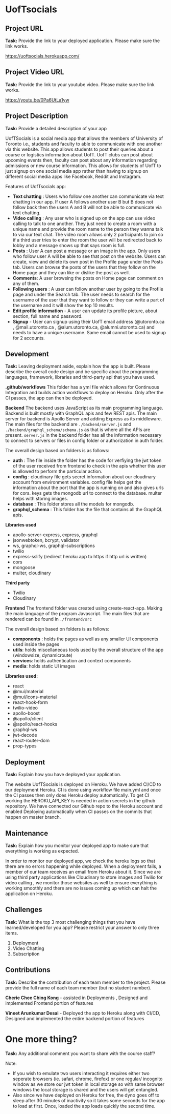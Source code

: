 # UofTsocials

## Project URL

**Task:** Provide the link to your deployed application. Please make sure the link works. 

https://uoftsocials.herokuapp.com/
## Project Video URL 

**Task:** Provide the link to your youtube video. Please make sure the link works. 

https://youtu.be/0Pa6UtLa1yw

## Project Description

**Task:** Provide a detailed description of your app

UofTSocials is a social media app that allows the members of University of Toronto i.e., students and faculty to able to communicate with one another via this website. This app allows students to post their queries about a course or logistics information about UofT. UofT clubs can post about upcoming events then, faculty can post about any information regarding admissions or new course information. This allows for students of UofT to just signup on one social media app rather than having to signup on different social media apps like Facebook, Reddit and Instagram.

Features of UofTsocials app:
- **Text chatting** : Users who follow one another can communicate via text chatting in our app. If user A follows another user B but B does not follow back then the users A and B will not be able to communicate via text chatting.
- **Video calling** : Any user who is signed up on the app can use video calling to talk to one another. They just need to create a room with a unique name and provide the room name to the person they wanna talk to via our text chat. The video room allows only 2 participants to join so if a third user tries to enter the room the user will be redirected back to lobby and a message shows up that says room is full.
- **Posts** : User A can post a message or an image in the app. Only users who follow user A will be able to see that post on the website. Users can create, view and delete its own post in the Profile page under the Posts tab. Users can browse the posts of the users that they follow on the Home page and they can like or dislike the post as well.
- **Comments**: A user browsing the posts on Home page can comment on any of them.
- **Following users** : A user can follow another user by going to the Profile page and under the Search tab. The user needs to search for the username of the user that they want to follow or they can write a part of the username and it will show the top 10 results.
- **Edit profile information** - A user can update its profile picture, about section, full name and password.
- **Signup** - User can signup using their UofT email address (@utoronto.ca , @mail.utoronto.ca , @alum.utoronto.ca, @alumni.utoronto.ca) and needs to have a unique username. Same email cannot be used to signup for 2 accounts.

## Development

**Task:** Leaving deployment aside, explain how the app is built. Please describe the overall code design and be specific about the programming languages, framework, libraries and third-party api that you have used. 

**.github/workflows**
This folder has a yml file which allows for Continuous Integration and builds action workflows to deploy on Heroku. Only after the CI passes, the app can then be deployed.

**Backend**
The backend uses JavaScript as its main programming language. Backend is built mostly with GraphQL apis and few REST apis. The main server for backend is Apollo Server and adding Express as its middleware. The main files for the backend are `./backend/server.js` and `./backend/graphql_schema/schema.js` as that is where all the APIs are present. `server.js` in the backend folder has all the information necessary to connect to servers or files in config folder or authorization in auth folder.

The overall design based on folders is as follows: 
- **auth** : The file inside the folder has the code for verfiying the jwt token of the user received from frontend to check in the apis whether this user is allowed to perform the particular action.
- **config** : cloudinary file gets secret information about our cloudinary account from environment variables. config file helps get the information about the port that the app is running on and also gives urls for cors. keys gets the mongodb url to connect to the database. multer helps with storing images.
- **database** : This folder stores all the models for mongodb.
- **graphql_schema** : This folder has the file that contains all the GraphQL apis.

**Libraries used**
- apollo-server-express, express, graphql
- jsonwebtoken, bcrypt, validator
- ws, graphql-ws, graphql-subscriptions
- twilio
- express-sslify (redirect heroku app to https if http url is written)
- cors
- mongoose
- multer, cloudinary

**Third party**
- Twilio
- Cloudinary

**Frontend**
The frontend folder was created using create-react-app. Making the main language of the program Javascript. The main files that are rendered can be found in `./frontend/src`

The overall design based on folders is as follows: 
- **components** : holds the pages as well as any smaller UI components used inside the pages 
- **utils**: holds miscellaneous tools used by the overall structure of the app (windowsize, dynamicroute)
- **services**: holds authentication and context components 
- **media**: holds static UI images 

**Libraries used:** 
- react
- @mui/material
- @mui/icons-material 
- react-hook-form
- twilio-video
- apollo-boost
- @apollo/client
- @apollo/react-hooks
- graphql-ws 
- jwt-decode
- react-router-dom 
- prop-types


## Deployment

**Task:** Explain how you have deployed your application. 

The website UofTSocials is deployed on Heroku. We have added CI/CD to our deployment Heroku. CI is done using workflow file main.yml and once the CI passes then only does Heroku deploy automatically. To get CI working the HEROKU_API_KEY is needed in action secrets in the github repository. We have connected our Github repo to the Heroku account and enabled Deploying automatically when CI passes on the commits that happen on master branch. 

## Maintenance

**Task:** Explain how you monitor your deployed app to make sure that everything is working as expected.

In order to monitor our deployed app, we check the heroku logs so that there are no errors happening while deployed. When a deployment fails, a member of our team receives an email from Heroku about it. Since we are using third party applications like Cloudinary to store images and Twilio for video calling , we monitor those websites as well to ensure everything is working smoothly and there are no issues coming up which can halt the application on Heroku.

## Challenges

**Task:** What is the top 3 most challenging things that you have learned/developed for you app? Please restrict your answer to only three items. 

1. Deployment 
2. Video Chatting  
3. Subscription 

## Contributions

**Task:** Describe the contribution of each team member to the project. Please provide the full name of each team member (but no student number). 

**Cherie Chee Ching Kong** - assisted in Deployments , Designed and implemented Frontend portion of features 

**Vineet Arunkumar Desai** - Deployed the app to Heroku along with CI/CD, Designed and implemented the entire backend portion of features

# One more thing? 

**Task:** Any additional comment you want to share with the course staff? 

Note: 
- If you wish to emulate two users interacting it requires either two seperate browsers (ie. safari, chrome, firefox) or one regular/ incognito window as we store our jwt token in local storage so with same browser windows the local storage is shared and the users will get entangled. 
- Also since we have deployed on Heroku for free, the dyno goes off to sleep after 30 minutes of inactivity so it takes some seconds for the app to load at first. Once, loaded the app loads quickly the second time.